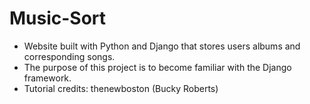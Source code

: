 # Music-Sort
- Website built with Python and Django that stores users albums and corresponding songs. 
- The purpose of this project is to become familiar with the Django framework.  
- Tutorial credits: thenewboston (Bucky Roberts)
